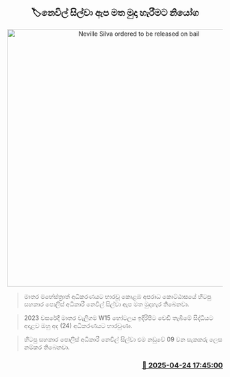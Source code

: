 <p align='center'><b><h2 align='center' title='Neville Silva ordered to be released on bail'>🏷නෙවිල් සිල්වා ඇප මත මුදා හැරීමට නියෝග</h2></b></p>
<p align='center'><img src='https://helakuru.sgp1.cdn.digitaloceanspaces.com/esana/images/lib/court-2.jpg' width='600' alt='Neville Silva ordered to be released on bail'></p>

> මාතර මහේස්ත්‍රාත් අධිකරණයට භාරවූ කොළඹ අපරාධ කොට්ඨාසයේ හිටපු සහකාර පොලිස් අධිකාරී නෙවිල් සිල්වා ඇප මත මුදාහැර තිබෙනවා.

> 2023 වසරේදී මාතර වැලිගම W15 හෝටලය ඉදිරිපිට වෙඩි තැබීමේ සිද්ධියට අදාළව ඔහු අද (24) අධිකරණයට භාරවුණා.

> හිටපු සහකාර පොලිස් අධිකාරී නෙවිල් සිල්වා එම නඩුවේ 09 වන සැකකරු ලෙස නම්කර තිබෙනවා.



<h3 align='right'><a href='https://www.helakuru.lk/esana/p/109523/'>📅 2025-04-24 17:45:00</a></h3>
